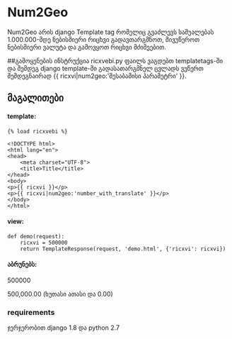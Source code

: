 
# Num2Geo
Num2Geo არის django Template tag რომელიც გვაძლევს საშუალებას 1.000.000-მდე ნებისმიერი რიცხვი გადავთარგმნოთ, მივუწეროთ ნებისმიერი ვალუტა და გამოვყოთ რიცხვი მძიმეებით.

##გამოყენების ინსტრუქცია
ricxvebi.py ფაილს ვაგდებთ templatetags-ში და შემდეგ django template-ში გადასათარგმნელ ცვლადს ვუწერთ შემდეგნაირად {{ ricxvi|num2geo:'შესაბამისი პარამეტრი' }}.

## მაგალითები

#### template:
```
{% load ricxvebi %}

<!DOCTYPE html>
<html lang="en">
<head>
    <meta charset="UTF-8">
    <title>Title</title>
</head>
<body>
<p>{{ ricxvi }}</p>
<p>{{ ricxvi|num2geo:'number_with_translate' }}</p>
</body>
</html>
```

#### view:
```
def demo(request):
    ricxvi = 500000
    return TemplateResponse(request, 'demo.html', {'ricxvi': ricxvi})
```

#### აბრუნებს:
500000

500,000.00 (ხუთასი ათასი და 0.00)

### requirements
ჯერჯერობით django 1.8 და python 2.7